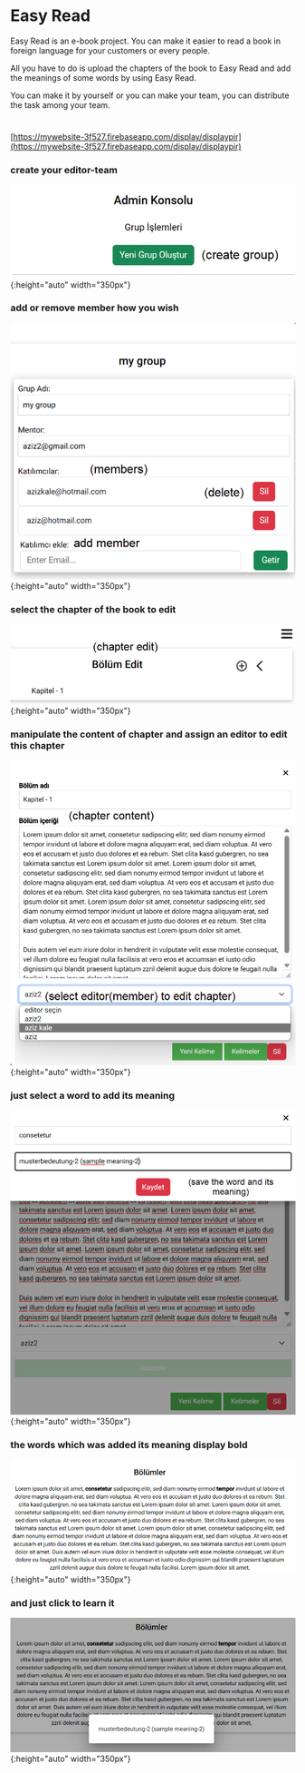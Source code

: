 # Easy Read

Easy Read is an e-book project. You can make it easier to read a book in foreign language for your customers or every people.

All you have to do is upload the chapters of the book to Easy Read and add the meanings of some words by using Easy Read.

You can make it by yourself or you can make your team, you can distribute the task among your team.
#
[https://mywebsite-3f527.firebaseapp.com/display/displaypir](https://mywebsite-3f527.firebaseapp.com/display/displaypir)
 
 ### create your editor-team 

![Image Description](./src/assets/readmepics/1.png){:height="auto" width="350px"}

### add or remove member how you wish

![Image Description](./src/assets/readmepics/2.png){:height="auto" width="350px"}

### select the chapter of the book to edit

![Image Description](./src/assets/readmepics/3.png){:height="auto" width="350px"}

### manipulate the content of chapter and assign an editor to edit this chapter
![Image Description](./src/assets/readmepics/4.png){:height="auto" width="350px"}

### just select a word to add its meaning
![Image Description](./src/assets/readmepics/5.png){:height="auto" width="350px"}

### the words which was added its meaning display bold
![Image Description](./src/assets/readmepics/6.png){:height="auto" width="350px"}

### and just click to learn it
![Image Description](./src/assets/readmepics/7.png){:height="auto" width="350px"}

